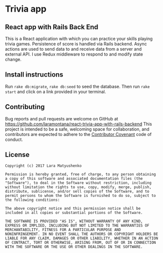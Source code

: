 # Trivia app

## React app with Rails Back End

This is a React application with which you can practice your skills playing trivia games. Persistence of score is handled via Rails backend. Async actions are used to send data to and receive data from a server and external API. I use Redux middleware to respond to and modify state change.

## Install instructions

Run `rake db:migrate`, `rake db:seed` to seed the database. Then run `rake start` and click on a link provided in your terminal.

## Contributing

Bug reports and pull requests are welcome on GitHub at https://github.com/laramontana/react-trivia-app-with-rails-backend This project is intended to be a safe, welcoming space for collaboration, and contributors are expected to adhere to the [Contributor Covenant](http://contributor-covenant.org) code of conduct.

## License

    Copyright (c) 2017 Lara Matyushenko

    Permission is hereby granted, free of charge, to any person obtaining
    a copy of this software and associated documentation files (the
    "Software"), to deal in the Software without restriction, including
    without limitation the rights to use, copy, modify, merge, publish,
    distribute, sublicense, and/or sell copies of the Software, and to
    permit persons to whom the Software is furnished to do so, subject to
    the following conditions:

    The above copyright notice and this permission notice shall be
    included in all copies or substantial portions of the Software.

    THE SOFTWARE IS PROVIDED "AS IS", WITHOUT WARRANTY OF ANY KIND,
    EXPRESS OR IMPLIED, INCLUDING BUT NOT LIMITED TO THE WARRANTIES OF
    MERCHANTABILITY, FITNESS FOR A PARTICULAR PURPOSE AND
    NONINFRINGEMENT. IN NO EVENT SHALL THE AUTHORS OR COPYRIGHT HOLDERS BE
    LIABLE FOR ANY CLAIM, DAMAGES OR OTHER LIABILITY, WHETHER IN AN ACTION
    OF CONTRACT, TORT OR OTHERWISE, ARISING FROM, OUT OF OR IN CONNECTION
    WITH THE SOFTWARE OR THE USE OR OTHER DEALINGS IN THE SOFTWARE.
